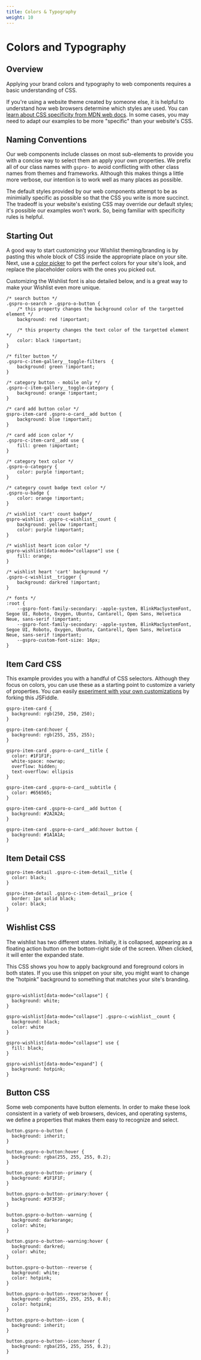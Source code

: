 ```yaml
---
title: Colors & Typography
weight: 10
---
```


# Colors and Typography

## Overview

Applying your brand colors and typography to web components requires a basic understanding of CSS.

If you're using a website theme created by someone else, it is helpful to understand how web browsers determine which styles are used. You can [learn about CSS specificity from MDN web docs](https://developer.mozilla.org/en-US/docs/Web/CSS/Specificity). In some cases, you may need to adapt our examples to be more "specific" than your website's CSS.

## Naming Conventions

Our web components include classes on most sub-elements to provide you with a concise way to select them an apply your own properties. We prefix all of our class names with `gspro-` to avoid conflicting with other class names from themes and frameworks. Although this makes things a little more verbose, our intention is to work well as many places as possible.

The default styles provided by our web components attempt to be as minimially specific as possible so that the CSS you write is more succinct. The tradeoff is your website's existing CSS may override _our_ default styles; it's possible our examples won't work. So, being familiar with specificity rules is helpful.

## Starting Out

A good way to start customizing your Wishlist theming/branding is by pasting this whole block of CSS inside the appropriate place on your site. Next, use a [color picker](https://www.w3schools.com/colors/colors_picker.asp) to get the perfect colors for your site's look, and replace the placeholder colors with the ones you picked out.

Customizing the Wishlist font is also detailed below, and is a great way to make your Wishlist even more unique.

```
/* search button */
.gspro-o-search > .gspro-o-button {
    /* this property changes the background color of the targetted element */
    background: red !important;
    
    /* this property changes the text color of the targetted element */
    color: black !important; 
}

/* filter button */
.gspro-c-item-gallery__toggle-filters  {
    background: green !important;
}

/* category button - mobile only */
.gspro-c-item-gallery__toggle-category {
    background: orange !important;
}

/* card add button color */
gspro-item-card .gspro-o-card__add button {
    background: blue !important;
}

/* card add icon color */
.gspro-c-item-card__add use {
    fill: green !important;
}

/* category text color */
.gspro-o-category {
    color: purple !important; 
}

/* category count badge text color */
.gspro-u-badge {
    color: orange !important;
}

/* wishlist 'cart' count badge*/
gspro-wishlist .gspro-c-wishlist__count {
    background: yellow !important;
    color: purple !important;
}

/* wishlist heart icon color */
gspro-wishlist[data-mode="collapse"] use {
    fill: orange;
}

/* wishlist heart 'cart' background */
.gspro-c-wishlist__trigger {
    background: darkred !important;
}

/* fonts */
:root {
    --gspro-font-family-secondary: -apple-system, BlinkMacSystemFont, Segoe UI, Roboto, Oxygen, Ubuntu, Cantarell, Open Sans, Helvetica Neue, sans-serif !important;
    --gspro-font-family-secondary: -apple-system, BlinkMacSystemFont, Segoe UI, Roboto, Oxygen, Ubuntu, Cantarell, Open Sans, Helvetica Neue, sans-serif !important;
    --gspro-custom-font-size: 16px;
}
```


## Item Card CSS

This example provides you with a handful of CSS selectors. Although they focus on colors, you can use these as a starting point to customize a variety of properties. You can easily [experiment with your own customizations](https://jsfiddle.net/goshujomo/j1xd8uos/) by forking this JSFiddle.

```
gspro-item-card {
  background: rgb(250, 250, 250);
}

gspro-item-card:hover {
  background: rgb(255, 255, 255);
}

gspro-item-card .gspro-o-card__title {
  color: #1F1F1F;
  white-space: nowrap;
  overflow: hidden;
  text-overflow: ellipsis
}

gspro-item-card .gspro-o-card__subtitle {
  color: #656565;
}

gspro-item-card .gspro-o-card__add button {
  background: #2A2A2A;
}

gspro-item-card .gspro-o-card__add:hover button {
  background: #1A1A1A;
}
```

## Item Detail CSS

```
gspro-item-detail .gspro-c-item-detail__title {
  color: black;
}

gspro-item-detail .gspro-c-item-detail__price {
  border: 1px solid black;
  color: black;
}
```

## Wishlist CSS

The wishlist has two different states. Initially, it is collapsed, appearing as a floating action button on the bottom-right side of the screen. When clicked, it will enter the expanded state.

This CSS shows you how to apply background and foreground colors in both states. If you use this snippet on your site, you might want to change the "hotpink" background to something that matches your site's branding.

```

gspro-wishlist[data-mode="collapse"] {
  background: white;
}

gspro-wishlist[data-mode="collapse"] .gspro-c-wishlist__count {
  background: black;
  color: white
}

gspro-wishlist[data-mode="collapse"] use {
  fill: black;
}

gspro-wishlist[data-mode="expand"] {
  background: hotpink;
}
```

## Button CSS

Some web components have button elements. In order to make these look consistent in a variety of web browsers, devices, and operating systems, we define a properties that makes them easy to recognize and select.

```
button.gspro-o-button {
  background: inherit;
}

button.gspro-o-button:hover {
  background: rgba(255, 255, 255, 0.2);
}

button.gspro-o-button--primary {
  background: #1F1F1F;
}

button.gspro-o-button--primary:hover {
  background: #3F3F3F;
}

button.gspro-o-button--warning {
  background: darkorange;
  color: white;
}

button.gspro-o-button--warning:hover {
  background: darkred;
  color: white;
}

button.gspro-o-button--reverse {
  background: white;
  color: hotpink;
}

button.gspro-o-button--reverse:hover {
  background: rgba(255, 255, 255, 0.8);
  color: hotpink;
}

button.gspro-o-button--icon {
  background: inherit;
}

button.gspro-o-button--icon:hover {
  background: rgba(255, 255, 255, 0.2);
}

```

